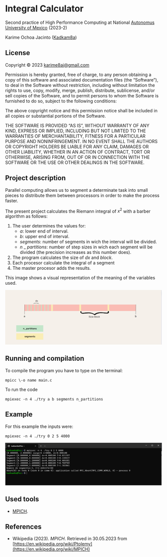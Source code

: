 # Integral Calculator
Second practice of High Performance Computing at National [Autonomus University of Mexico](https://www.unam.mx/) (2023-2)


Karime Ochoa Jacinto ([Kadkam8a](https://github.com/Kadkam8a))

## License

Copyright © 2023 <karime8aj@gmail.com>

Permission is hereby granted, free of charge, to any person obtaining a copy of this software and associated documentation files (the “Software”), to deal in the Software without restriction, including without limitation the rights to use, copy, modify, merge, publish, distribute, sublicense, and/or sell copies of the Software, and to permit persons to whom the Software is furnished to do so, subject to the following conditions:

The above copyright notice and this permission notice shall be included in all copies or substantial portions of the Software.

THE SOFTWARE IS PROVIDED “AS IS”, WITHOUT WARRANTY OF ANY KIND, EXPRESS OR IMPLIED, INCLUDING BUT NOT LIMITED TO THE WARRANTIES OF MERCHANTABILITY, FITNESS FOR A PARTICULAR PURPOSE AND NONINFRINGEMENT. IN NO EVENT SHALL THE AUTHORS OR COPYRIGHT HOLDERS BE LIABLE FOR ANY CLAIM, DAMAGES OR OTHER LIABILITY, WHETHER IN AN ACTION OF CONTRACT, TORT OR OTHERWISE, ARISING FROM, OUT OF OR IN CONNECTION WITH THE SOFTWARE OR THE USE OR OTHER DEALINGS IN THE SOFTWARE.

## Project description

Parallel computing allows us to segment a determinate task into small pieces to distribute them between processors in order to make the process faster. 

The present project calculates the Riemann integral of $x^2$ with a barber algorithm as follows:
1. The user determines the values for: 
    - $a$: lower end of interval. 
    - $b$: upper end of interval.
    - $segments$: number of segments in wich the interval will be divided. 
    - $n$ _ $partitions$: number of step sizes in wich each segment will be divided (the precision increases as this number does).
2. The program calculates the size of $dx$ and $block$.
3. Each procesor calculate the integral of a segment
4. The master procesor adds the results.

This image shows a visual representation of the meaning of the variables used.


![](https://github.com/Kadkam8a/IntegralCalculator/blob/main/variables.png)
## Running and compilation
To compile the program you have to type on the terminal:
```
mpicc \-o name main.c
```
To run the code 
```
mpiexec -n 4 ./try a b segments n_partitions
```
## Example
For this example the inputs were:
```
mpiexec -n 4 ./try 0 2 5 4000
```
![](https://github.com/Kadkam8a/IntegralCalculator/blob/main/ejemplo.png)
## Used tools
- [MPICH](https://www.mpich.org/).
## References
- Wikipedia (2023). *MPICH*. Retrieved in 30.05.2023 from [https://en.wikipedia.org/wiki/Ptolemy](https://en.wikipedia.org/wiki/MPICH)
